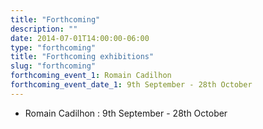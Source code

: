```yaml
---
title: "Forthcoming"
description: ""
date: 2014-07-01T14:00:00-06:00
type: "forthcoming"
title: "Forthcoming exhibitions"
slug: "forthcoming"
forthcoming_event_1: Romain Cadilhon
forthcoming_event_date_1: 9th September - 28th October
---
```


- Romain Cadilhon : 9th September - 28th October
